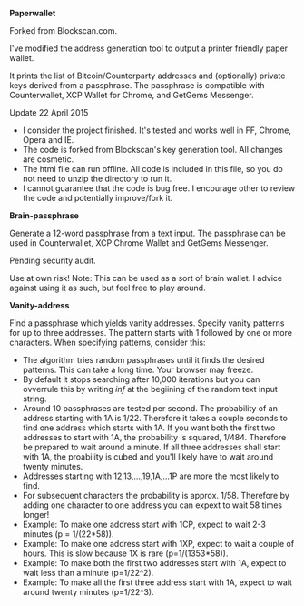 **Paperwallet**

Forked from Blockscan.com.

I've modified the address generation tool to output a printer friendly paper wallet.

It prints the list of Bitcoin/Counterparty addresses and (optionally) private keys derived from a passphrase. The passphrase is compatible with Counterwallet, XCP Wallet for Chrome, and GetGems Messenger.

Update 22 April 2015

* I consider the project finished. It's tested and works well in FF, Chrome, Opera and IE.
* The code is forked from Blockscan's key generation tool. All changes are cosmetic.
* The html file can run offline. All code is included in this file, so you do not need to unzip the directory to run it.
* I cannot guarantee that the code is bug free. I encourage other to review the code and potentially improve/fork it.

**Brain-passphrase** 

Generate a 12-word passphrase from a text input. The passphrase can be used in Counterwallet, XCP Chrome Wallet and GetGems Messenger. 

Pending security audit. 

Use at own risk! Note: This can be used as a sort of brain wallet. I advice against using it as such, but feel free to play around.

**Vanity-address**

Find a passphrase which yields vanity addresses. Specify vanity patterns for up to three addresses. The pattern starts with 1 followed by one or more characters. When specifying patterns, consider this:

* The algorithm tries random passphrases until it finds the desired patterns. This can take a long time. Your browser may freeze.
* By default it stops searching after 10,000 iterations but you can ovverrule this by writing *inf* at the begiining of the random text input string.
* Around 10 passphrases are tested per second. The probability of an address starting with 1A is 1/22. Therefore it takes a couple seconds to find one address which starts with 1A. If you want both the first two addresses to start with 1A, the probability is squared, 1/484. Therefore be prepared to wait around a minute. If all three addresses shall start with 1A, the proability is cubed and you'll likely have to wait around twenty minutes.
* Addresses starting with 12,13,...,19,1A,...1P are more the most likely to find.
* For subsequent characters the probability is approx. 1/58. Therefore by adding one character to one address you can expext to wait 58 times longer!
* Example: To make one address start with 1CP, expect to wait 2-3 minutes (p = 1/(22*58)).
* Example: To make one address start with 1XP, expect to wait a couple of hours. This is slow because 1X is rare (p=1/(1353*58)).
* Example: To make both the first two addresses start with 1A, expect to wait less than a minute (p=1/22^2).
* Example: To make all the first three address start with 1A, expect to wait around twenty minutes (p=1/22^3).
